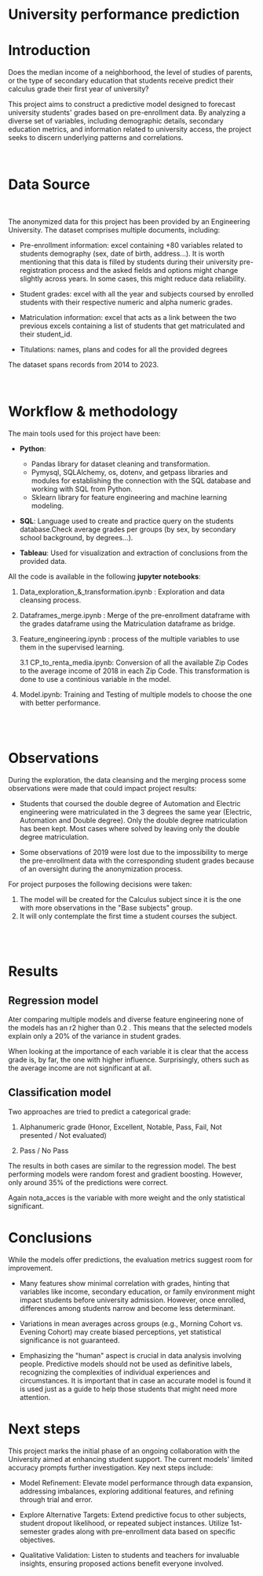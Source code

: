 # University performance prediction


# Introduction

Does the median income of a neighborhood, the level of studies of parents, or the type of secondary education that students receive predict their calculus grade their first year of university?

This project aims to construct a predictive model designed to forecast university students' grades based on pre-enrollment data. By analyzing a diverse set of variables, including demographic details, secondary education metrics, and information related to university access, the project seeks to discern underlying patterns and correlations.

<br>

# Data Source
<br>

The anonymized data for this project has been provided by an Engineering University. The dataset comprises multiple documents, including:

- Pre-enrollment information: excel containing +80 variables related to students demography (sex, date of birth, address...). It is worth mentioning that this data is filled by students during their university pre-registration process and the asked fields and options might change slightly across years. In some cases, this might reduce data reliability.

- Student grades: excel with all the year and subjects coursed by enrolled students with their respective numeric and alpha numeric grades.

- Matriculation information: excel that acts as a link between the two previous excels containing a list of students that get matriculated and their student_id.

- Titulations: names, plans and codes for all the provided degrees

The dataset spans records from 2014 to 2023.

<br>

# Workflow & methodology

The main tools used for this project have been: 

- **Python**:
    - Pandas library for dataset cleaning and transformation.
    - Pymysql, SQLAlchemy, os, dotenv, and getpass libraries and modules for establishing the connection with the SQL database and working with SQL from Python.
    - Sklearn library for feature engineering and machine learning modeling.

- **SQL**: Language used to create and practice query on the students database.Check average grades per groups (by sex, by secondary school background, by degrees...).

- **Tableau**: Used for visualization and extraction of conclusions from the provided data.


All the code is available in the following **jupyter notebooks**:

1. Data_exploration_&_transformation.ipynb : Exploration and data cleansing process.

2. Dataframes_merge.ipynb : Merge of the pre-enrollment dataframe with the grades dataframe using the Matriculation dataframe as bridge.

3. Feature_engineering.ipynb : process of the multiple variables to use them in the supervised learning.

    3.1 CP_to_renta_media.ipynb: Conversion of all the available Zip Codes to the average income of 2018 in each Zip Code. This transformation is done to use a continious variable in the model. 


4. Model.ipynb: Training and Testing of multiple models to choose the one with better performance. 
 

<br>

<br>

# Observations

During the exploration, the data cleansing and the merging process some observations were made that could impact project results:

- Students that coursed the double degree of Automation and Electric engineering were matriculated in the 3 degrees the same year (Electric, Automation and Double degree). Only the double degree matriculation has been kept. Most cases where solved by leaving only the double degree matriculation.
  
- Some observations of 2019 were lost due to the impossibility to merge the pre-enrollment data with the corresponding student grades because of an oversight during the anonymization process.

For project purposes the following decisions were taken: 
1. The model will be created for the Calculus subject since it is the one with more observations in the "Base subjects" group.
2. It will only contemplate the first time a student courses the subject.

<br>

<br>

# Results

## Regression model

Ater comparing multiple models and diverse feature engineering none of the models has an r2 higher than 0.2 . This means that the selected models explain only a 20% of the variance in student grades.

When looking at the importance of each variable it is clear that the access grade is, by far, the one with higher influence. Surprisingly, others such as the average income are not significant at all.



## Classification model

Two approaches are tried to predict a categorical grade: 

1. Alphanumeric grade (Honor, Excellent, Notable, Pass, Fail, Not presented / Not evaluated)


2. Pass / No Pass

The results in both cases are similar to the regression model. The best performing models were random forest and gradient boosting. However, only around 35% of the predictions were correct.

Again nota_acces is the variable with more weight and the only statistical significant. 


# Conclusions

While the models offer predictions, the evaluation metrics suggest room for improvement.

- Many features show minimal correlation with grades, hinting that variables like income, secondary education, or family environment might impact students before university admission. However, once enrolled, differences among students narrow and become less determinant.

- Variations in mean averages across groups (e.g., Morning Cohort vs. Evening Cohort) may create biased perceptions, yet statistical significance is not guaranteed.

- Emphasizing the "human" aspect is crucial in data analysis involving people. Predictive models should not be used as definitive labels, recognizing the complexities of individual experiences and circumstances. It is important that in case an accurate model is found it is used just as a guide to help those students that might need more attention. 




# Next steps

This project marks the initial phase of an ongoing collaboration with the University aimed at enhancing student support. The current models' limited accuracy prompts further investigation. Key next steps include:

- Model Refinement: Elevate model performance through data expansion, addressing imbalances, exploring additional features, and refining through trial and error.

- Explore Alternative Targets: Extend predictive focus to other subjects, student dropout likelihood, or repeated subject instances. Utilize 1st-semester grades along with pre-enrollment data based on specific objectives.

- Qualitative Validation: Listen to students and teachers for invaluable insights, ensuring proposed actions benefit everyone involved.
